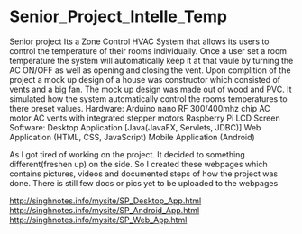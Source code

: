 # Senior_Project_Intelle_Temp
Senior project 
Its a Zone Control HVAC System that allows its users to control the temperature of their rooms individually. Once a user set a room temperature the system will automatically keep it at that vaule by turning the AC ON/OFF as well as opening and closing the vent. Upon complition of the project a mock up design of a house was constructor which consisted of vents and a big fan. The mock up design was made out of wood and PVC. It simulated how the system automatically control the rooms temperatures to there preset values. 
Hardware:
  Arduino nano 
  RF 300/400mhz chip 
  AC motor
  AC vents with integrated stepper motors
  Raspberry Pi
  LCD Screen
Software:
  Desktop Application [Java(JavaFX, Servlets, JDBC)]
  Web Application (HTML, CSS, JavaScript)
  Mobile Application (Android)
  
As I got tired of working on the project. It decided to something different(freshen up) on the side. So I created these webpages which contains pictures, videos and documented steps of how the project was done. There is still few docs or pics yet to be uploaded to the webpages</br>

http://singhnotes.info/mysite/SP_Desktop_App.html </br>
http://singhnotes.info/mysite/SP_Android_App.html </br>
http://singhnotes.info/mysite/SP_Web_App.html </br>
